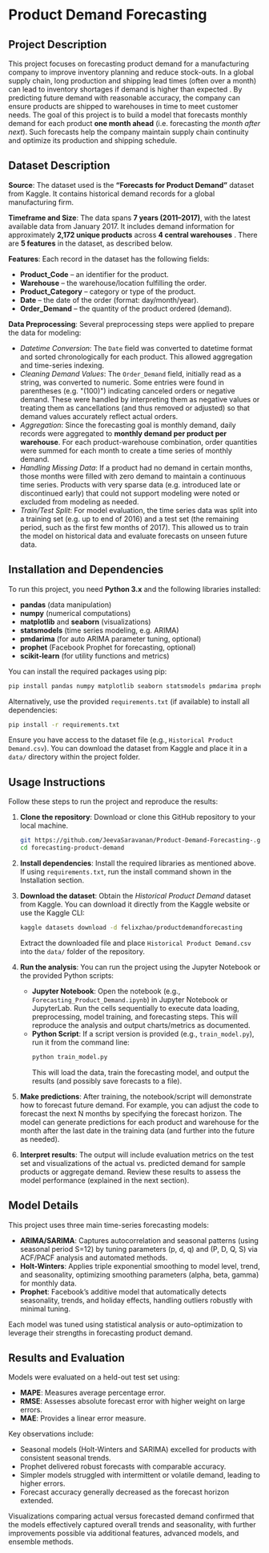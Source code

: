 # Product Demand Forecasting

## Project Description
This project focuses on forecasting product demand for a manufacturing company to improve inventory planning and reduce stock-outs. In a global supply chain, long production and shipping lead times (often over a month) can lead to inventory shortages if demand is higher than expected . By predicting future demand with reasonable accuracy, the company can ensure products are shipped to warehouses in time to meet customer needs. The goal of this project is to build a model that forecasts monthly demand for each product **one month ahead** (i.e. forecasting the *month after next*). Such forecasts help the company maintain supply chain continuity and optimize its production and shipping schedule.

## Dataset Description
**Source**: The dataset used is the **“Forecasts for Product Demand”** dataset from Kaggle. It contains historical demand records for a global manufacturing firm.

**Timeframe and Size**: The data spans **7 years (2011–2017)**, with the latest available data from January 2017. It includes demand information for approximately **2,172 unique products** across **4 central warehouses** . There are **5 features** in the dataset, as described below.

**Features**: Each record in the dataset has the following fields:
- **Product_Code** – an identifier for the product.
- **Warehouse** – the warehouse/location fulfilling the order.
- **Product_Category** – category or type of the product.
- **Date** – the date of the order (format: day/month/year).
- **Order_Demand** – the quantity of the product ordered (demand).

**Data Preprocessing**: Several preprocessing steps were applied to prepare the data for modeling:
- *Datetime Conversion*: The `Date` field was converted to datetime format and sorted chronologically for each product. This allowed aggregation and time-series indexing.
- *Cleaning Demand Values*: The `Order_Demand` field, initially read as a string, was converted to numeric. Some entries were found in parentheses (e.g. "(100)") indicating canceled orders or negative demand. These were handled by interpreting them as negative values or treating them as cancellations (and thus removed or adjusted) so that demand values accurately reflect actual orders.
- *Aggregation*: Since the forecasting goal is monthly demand, daily records were aggregated to **monthly demand per product per warehouse**. For each product-warehouse combination, order quantities were summed for each month to create a time series of monthly demand.
- *Handling Missing Data*: If a product had no demand in certain months, those months were filled with zero demand to maintain a continuous time series. Products with very sparse data (e.g. introduced late or discontinued early) that could not support modeling were noted or excluded from modeling as needed.
- *Train/Test Split*: For model evaluation, the time series data was split into a training set (e.g. up to end of 2016) and a test set (the remaining period, such as the first few months of 2017). This allowed us to train the model on historical data and evaluate forecasts on unseen future data.

## Installation and Dependencies
To run this project, you need **Python 3.x** and the following libraries installed:
- **pandas** (data manipulation)
- **numpy** (numerical computations)
- **matplotlib** and **seaborn** (visualizations)
- **statsmodels** (time series modeling, e.g. ARIMA)
- **pmdarima** (for auto ARIMA parameter tuning, optional)
- **prophet** (Facebook Prophet for forecasting, optional)
- **scikit-learn** (for utility functions and metrics)

You can install the required packages using pip:

```bash
pip install pandas numpy matplotlib seaborn statsmodels pmdarima prophet scikit-learn
```

Alternatively, use the provided `requirements.txt` (if available) to install all dependencies:

```bash
pip install -r requirements.txt
```

Ensure you have access to the dataset file (e.g., `Historical Product Demand.csv`). You can download the dataset from Kaggle and place it in a `data/` directory within the project folder.

## Usage Instructions
Follow these steps to run the project and reproduce the results:

1. **Clone the repository**: Download or clone this GitHub repository to your local machine.  
   ```bash
   git https://github.com/JeevaSaravanan/Product-Demand-Forecasting-.git
   cd forecasting-product-demand
   ``` 

2. **Install dependencies**: Install the required libraries as mentioned above. If using `requirements.txt`, run the install command shown in the Installation section.

3. **Download the dataset**: Obtain the *Historical Product Demand* dataset from Kaggle. You can download it directly from the Kaggle website or use the Kaggle CLI:  
   ```bash
   kaggle datasets download -d felixzhao/productdemandforecasting
   ```  
   Extract the downloaded file and place `Historical Product Demand.csv` into the `data/` folder of the repository.

4. **Run the analysis**: You can run the project using the Jupyter Notebook or the provided Python scripts:
   - **Jupyter Notebook**: Open the notebook (e.g., `Forecasting_Product_Demand.ipynb`) in Jupyter Notebook or JupyterLab. Run the cells sequentially to execute data loading, preprocessing, model training, and forecasting steps. This will reproduce the analysis and output charts/metrics as documented.
   - **Python Script**: If a script version is provided (e.g., `train_model.py`), run it from the command line:  
     ```bash
     python train_model.py
     ``` 
     This will load the data, train the forecasting model, and output the results (and possibly save forecasts to a file).

5. **Make predictions**: After training, the notebook/script will demonstrate how to forecast future demand. For example, you can adjust the code to forecast the next N months by specifying the forecast horizon. The model can generate predictions for each product and warehouse for the month after the last date in the training data (and further into the future as needed).

6. **Interpret results**: The output will include evaluation metrics on the test set and visualizations of the actual vs. predicted demand for sample products or aggregate demand. Review these results to assess the model performance (explained in the next section).

## Model Details

This project uses three main time-series forecasting models:

- **ARIMA/SARIMA**: Captures autocorrelation and seasonal patterns (using seasonal period S=12) by tuning parameters (p, d, q) and (P, D, Q, S) via ACF/PACF analysis and automated methods.
- **Holt-Winters**: Applies triple exponential smoothing to model level, trend, and seasonality, optimizing smoothing parameters (alpha, beta, gamma) for monthly data.
- **Prophet**: Facebook’s additive model that automatically detects seasonality, trends, and holiday effects, handling outliers robustly with minimal tuning.

Each model was tuned using statistical analysis or auto-optimization to leverage their strengths in forecasting product demand.

## Results and Evaluation

Models were evaluated on a held-out test set using:

- **MAPE**: Measures average percentage error.
- **RMSE**: Assesses absolute forecast error with higher weight on large errors.
- **MAE**: Provides a linear error measure.

Key observations include:

- Seasonal models (Holt-Winters and SARIMA) excelled for products with consistent seasonal trends.
- Prophet delivered robust forecasts with comparable accuracy.
- Simpler models struggled with intermittent or volatile demand, leading to higher errors.
- Forecast accuracy generally decreased as the forecast horizon extended.


Visualizations comparing actual versus forecasted demand confirmed that the models effectively captured overall trends and seasonality, with further improvements possible via additional features, advanced models, and ensemble methods.